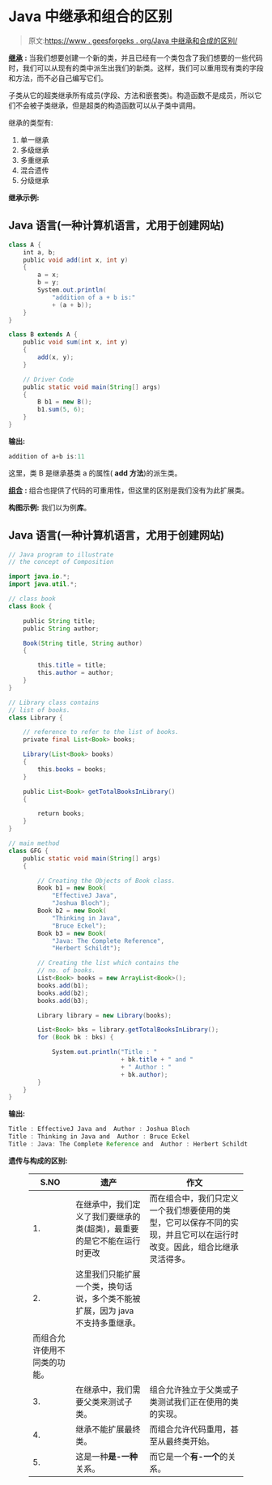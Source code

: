 # Java 中继承和组合的区别

> 原文:[https://www . geesforgeks . org/Java 中继承和合成的区别/](https://www.geeksforgeeks.org/difference-between-inheritance-and-composition-in-java/)

[**继承**](https://www.geeksforgeeks.org/inheritance-in-c/) **:**
当我们想要创建一个新的类，并且已经有一个类包含了我们想要的一些代码时，我们可以从现有的类中派生出我们的新类。这样，我们可以重用现有类的字段和方法，而不必自己编写它们。

子类从它的超类继承所有成员(字段、方法和嵌套类)。构造函数不是成员，所以它们不会被子类继承，但是超类的构造函数可以从子类中调用。

继承的类型有:

1.  单一继承
2.  多级继承
3.  多重继承
4.  混合遗传
5.  分级继承

**继承示例:**

## Java 语言(一种计算机语言，尤用于创建网站)

```java
class A {
    int a, b;
    public void add(int x, int y)
    {
        a = x;
        b = y;
        System.out.println(
            "addition of a + b is:"
            + (a + b));
    }
}

class B extends A {
    public void sum(int x, int y)
    {
        add(x, y);
    }

    // Driver Code
    public static void main(String[] args)
    {
        B b1 = new B();
        b1.sum(5, 6);
    }
}
```

**输出:**

```java
addition of a+b is:11 
```

这里，类 B 是继承基类 a 的属性( **add 方法**)的派生类。

[**组合**](https://www.geeksforgeeks.org/association-composition-aggregation-java/) **:**
组合也提供了代码的可重用性，但这里的区别是我们没有为此扩展类。

**构图示例:**
我们以为例**库**。

## Java 语言(一种计算机语言，尤用于创建网站)

```java
// Java program to illustrate
// the concept of Composition

import java.io.*;
import java.util.*;

// class book
class Book {

    public String title;
    public String author;

    Book(String title, String author)
    {

        this.title = title;
        this.author = author;
    }
}

// Library class contains
// list of books.
class Library {

    // reference to refer to the list of books.
    private final List<Book> books;

    Library(List<Book> books)
    {
        this.books = books;
    }

    public List<Book> getTotalBooksInLibrary()
    {

        return books;
    }
}

// main method
class GFG {
    public static void main(String[] args)
    {

        // Creating the Objects of Book class.
        Book b1 = new Book(
            "EffectiveJ Java",
            "Joshua Bloch");
        Book b2 = new Book(
            "Thinking in Java",
            "Bruce Eckel");
        Book b3 = new Book(
            "Java: The Complete Reference",
            "Herbert Schildt");

        // Creating the list which contains the
        // no. of books.
        List<Book> books = new ArrayList<Book>();
        books.add(b1);
        books.add(b2);
        books.add(b3);

        Library library = new Library(books);

        List<Book> bks = library.getTotalBooksInLibrary();
        for (Book bk : bks) {

            System.out.println("Title : "
                               + bk.title + " and "
                               + " Author : "
                               + bk.author);
        }
    }
}
```

**输出:**

```java
Title : EffectiveJ Java and  Author : Joshua Bloch
Title : Thinking in Java and  Author : Bruce Eckel
Title : Java: The Complete Reference and  Author : Herbert Schildt
```

**遗传与构成的区别:**

<figure class="table">

| S.NO | 遗产 | 作文 |
| --- | --- | --- |
| 1. | 在继承中，我们定义了我们要继承的类(超类)，最重要的是它不能在运行时更改 | 而在组合中，我们只定义一个我们想要使用的类型，它可以保存不同的实现，并且它可以在运行时改变。因此，组合比继承灵活得多。 |
| 2. | 这里我们只能扩展一个类，换句话说，多个类不能被扩展，因为 java 不支持多重继承。
 | 而组合允许使用不同类的功能。 |
| 3. | 在继承中，我们需要父类来测试子类。 | 组合允许独立于父类或子类测试我们正在使用的类的实现。 |
| 4. | 继承不能扩展最终类。 | 而组合允许代码重用，甚至从最终类开始。 |
| 5. | 这是一种**是-一种**关系。 | 而它是一个**有-一个**的关系。 |

</figure>